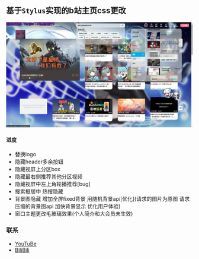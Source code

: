 ## 基于`Stylus`实现的b站主页css更改
![图片展示](./display.png )
#### 进度
 + 替换logo
 + 隐藏header多余按钮
 + 隐藏视屏上分区box
 + 隐藏最右侧推荐其他分区视频
 + 隐藏视屏中左上角轮播推荐[bug]
 + 搜索框居中  热搜隐藏
 + 背景图隐藏 增加全屏fixed背景  用随机背景api[优化](请求的图片为原图  请求压缩的背景图api 加快背景显示 优化用户体验)
 + 窗口主题更改毛玻璃效果(个人简介和大会员未生效)

### 联系
+ [YouTuBe](https://www.youtube.com/@YanjerTS)
+ [BiliBili](https://space.bilibili.com/1979641484')
  
